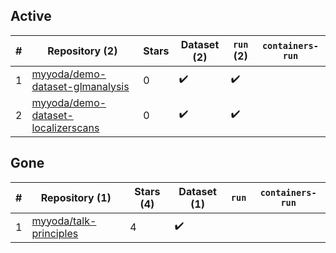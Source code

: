 ## Active
| # | Repository (2) | Stars | Dataset (2) | `run` (2) | `containers-run` |
| --- | --- | --- | --- | --- | --- |
| 1 | [myyoda/demo-dataset-glmanalysis](https://github.com/myyoda/demo-dataset-glmanalysis) | 0 | :heavy_check_mark: | :heavy_check_mark: |  |
| 2 | [myyoda/demo-dataset-localizerscans](https://github.com/myyoda/demo-dataset-localizerscans) | 0 | :heavy_check_mark: | :heavy_check_mark: |  |

## Gone
| # | Repository (1) | Stars (4) | Dataset (1) | `run` | `containers-run` |
| --- | --- | --- | --- | --- | --- |
| 1 | [myyoda/talk-principles](https://github.com/myyoda/talk-principles) | 4 | :heavy_check_mark: |  |  |
